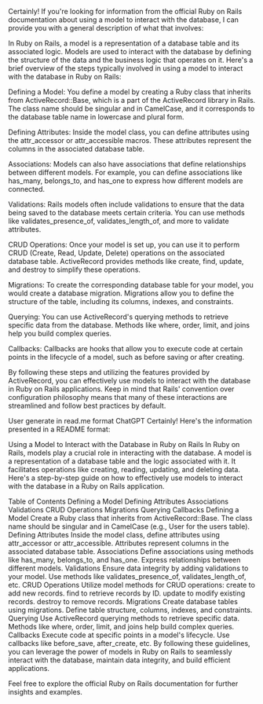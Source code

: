 Certainly! If you're looking for information from the official Ruby on Rails documentation about using a model to interact with the database, I can provide you with a general description of what that involves:

In Ruby on Rails, a model is a representation of a database table and its associated logic. Models are used to interact with the database by defining the structure of the data and the business logic that operates on it. Here's a brief overview of the steps typically involved in using a model to interact with the database in Ruby on Rails:

Defining a Model:
You define a model by creating a Ruby class that inherits from ActiveRecord::Base, which is a part of the ActiveRecord library in Rails. The class name should be singular and in CamelCase, and it corresponds to the database table name in lowercase and plural form.

Defining Attributes:
Inside the model class, you can define attributes using the attr_accessor or attr_accessible macros. These attributes represent the columns in the associated database table.

Associations:
Models can also have associations that define relationships between different models. For example, you can define associations like has_many, belongs_to, and has_one to express how different models are connected.

Validations:
Rails models often include validations to ensure that the data being saved to the database meets certain criteria. You can use methods like validates_presence_of, validates_length_of, and more to validate attributes.

CRUD Operations:
Once your model is set up, you can use it to perform CRUD (Create, Read, Update, Delete) operations on the associated database table. ActiveRecord provides methods like create, find, update, and destroy to simplify these operations.

Migrations:
To create the corresponding database table for your model, you would create a database migration. Migrations allow you to define the structure of the table, including its columns, indexes, and constraints.

Querying:
You can use ActiveRecord's querying methods to retrieve specific data from the database. Methods like where, order, limit, and joins help you build complex queries.

Callbacks:
Callbacks are hooks that allow you to execute code at certain points in the lifecycle of a model, such as before saving or after creating.

By following these steps and utilizing the features provided by ActiveRecord, you can effectively use models to interact with the database in Ruby on Rails applications. Keep in mind that Rails' convention over configuration philosophy means that many of these interactions are streamlined and follow best practices by default.




User
generate in  read.me format 
ChatGPT
Certainly! Here's the information presented in a README format:

Using a Model to Interact with the Database in Ruby on Rails
In Ruby on Rails, models play a crucial role in interacting with the database. A model is a representation of a database table and the logic associated with it. It facilitates operations like creating, reading, updating, and deleting data. Here's a step-by-step guide on how to effectively use models to interact with the database in a Ruby on Rails application.

Table of Contents
Defining a Model
Defining Attributes
Associations
Validations
CRUD Operations
Migrations
Querying
Callbacks
Defining a Model
Create a Ruby class that inherits from ActiveRecord::Base.
The class name should be singular and in CamelCase (e.g., User for the users table).
Defining Attributes
Inside the model class, define attributes using attr_accessor or attr_accessible.
Attributes represent columns in the associated database table.
Associations
Define associations using methods like has_many, belongs_to, and has_one.
Express relationships between different models.
Validations
Ensure data integrity by adding validations to your model.
Use methods like validates_presence_of, validates_length_of, etc.
CRUD Operations
Utilize model methods for CRUD operations:
create to add new records.
find to retrieve records by ID.
update to modify existing records.
destroy to remove records.
Migrations
Create database tables using migrations.
Define table structure, columns, indexes, and constraints.
Querying
Use ActiveRecord querying methods to retrieve specific data.
Methods like where, order, limit, and joins help build complex queries.
Callbacks
Execute code at specific points in a model's lifecycle.
Use callbacks like before_save, after_create, etc.
By following these guidelines, you can leverage the power of models in Ruby on Rails to seamlessly interact with the database, maintain data integrity, and build efficient applications.

Feel free to explore the official Ruby on Rails documentation for further insights and examples.

